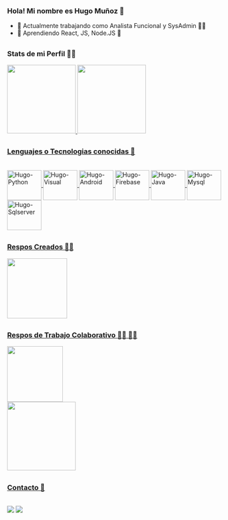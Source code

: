 ### Hola! Mi nombre es Hugo Muñoz 👋

- 🔭 Actualmente trabajando como Analista Funcional y SysAdmin 🧙‍♂️
- 🌱 Aprendiendo React, JS, Node.JS 🦾

##

### Stats de mi Perfil 🧑‍💻

<div>
  <a href="https://https://github.com/bionet930">
  <img height="160em" src="https://github-readme-stats.vercel.app/api?username=bionet930&show_icons=true&theme=dark&include_all_commits=true&count_private=true"/>
  <img height="160em" src="https://github-readme-stats.vercel.app/api/top-langs/?username=bionet930&layout=compact&langs_count=18&theme=dark&count_private=true"/>
  
</div>

  ##
  
  ### Lenguajes o Tecnologias conocidas 🤖
  
  <div style="display: inline_block"><br>
    <img align="center" alt="Hugo-Python" height="70" width="80" src="https://cdn.jsdelivr.net/gh/devicons/devicon/icons/python/python-original-wordmark.svg">
    <img align="center" alt="Hugo-Visual" height="70" width="80" src="https://cdn.jsdelivr.net/gh/devicons/devicon/icons/dot-net/dot-net-plain-wordmark.svg">
    <img align="center" alt="Hugo-Android" height="70" width="80" src="https://cdn.jsdelivr.net/gh/devicons/devicon/icons/android/android-original-wordmark.svg">
    <img align="center" alt="Hugo-Firebase" height="70" width="80" src="https://cdn.jsdelivr.net/gh/devicons/devicon/icons/firebase/firebase-plain-wordmark.svg">
    <img align="center" alt="Hugo-Java" height="70" width="80" src="https://cdn.jsdelivr.net/gh/devicons/devicon/icons/java/java-original-wordmark.svg">
    <img align="center" alt="Hugo-Mysql" height="70" width="80"  src="https://cdn.jsdelivr.net/gh/devicons/devicon/icons/mysql/mysql-original-wordmark.svg">
    <img align="center" alt="Hugo-Sqlserver" height="70" width="80"  src="https://img.icons8.com/color/50/000000/microsoft-sql-server.png">
  
  </div>
  
  ##
  
  ### Respos Creados 👷‍♂️
  
  <div>
    <a href="https://github.com/bionet930/Sin_CopyRight-El_Dorado">
    <img height="140em" src="https://github-readme-stats.vercel.app/api/pin/?username=bionet930&repo=Sin_CopyRight-El_Dorado&theme=dark&langs_count=12"/>
  </div>
  
  
  ##
  
  ### Respos de Trabajo Colaborativo 👨‍💻 👩‍💻
  
  <div>
    <a href="https://github.com/bionet930/TurIT-1_ra_Etapa">
       <img height="130em" src="https://github-readme-stats.vercel.app/api/pin/?username=bionet930&repo=TurIT-1_ra_Etapa&theme=dark&langs_count=14&count_private=true"/>
  </div>
      
  <div>
    <a href="https://github.com/WEST-IT/Proy-2-do-Bit">
      <img height="160em" src="https://github-readme-stats.vercel.app/api/pin/?username=bionet930&repo=TurIT-Proyecto_Bit_2_do&theme=dark&langs_count=14&count_private=true"/>
  </div>
  
  ##
  
  ### Contacto 📧
  
  <div style="display: inline_block"><br>
    <a href = "mailto:bionet930@gmail.com"><img src="https://img.shields.io/badge/-Gmail-%23333?style=for-the-badge&logo=gmail&logoColor=red" target="_blank"></a>
    <a href="https://www.linkedin.com/in/hugomunoz7341" target="_blank"><img src="https://img.shields.io/badge/-LinkedIn-%230077B5?style=for-the-badge&logo=linkedin&logoColor=white" target="_blank"></a>
    
  </div>
  
  ##
  
  
